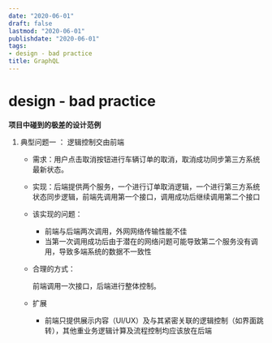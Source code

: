```yaml
---
date: "2020-06-01"
draft: false
lastmod: "2020-06-01"
publishdate: "2020-06-01"
tags:
- design - bad practice
title: GraphQL
---
```


# design - bad practice

**项目中碰到的极差的设计范例**

1. 典型问题一 ： 逻辑控制交由前端

   * 需求：用户点击取消按钮进行车辆订单的取消，取消成功同步第三方系统最新状态。

   * 实现：后端提供两个服务，一个进行订单取消逻辑，一个进行第三方系统状态同步逻辑，前端先调用第一个接口，调用成功后继续调用第二个接口

   * 该实现的问题：

     * 前端与后端两次调用，外网网络传输性能不佳
     * 当第一次调用成功后由于潜在的网络问题可能导致第二个服务没有调用，导致多端系统的数据不一致性

   * 合理的方式：

     前端调用一次接口，后端进行整体控制。

   * 扩展

     * 前端只提供展示内容（UI/UX）及与其紧密关联的逻辑控制（如界面跳转），其他重业务逻辑计算及流程控制均应该放在后端

   



